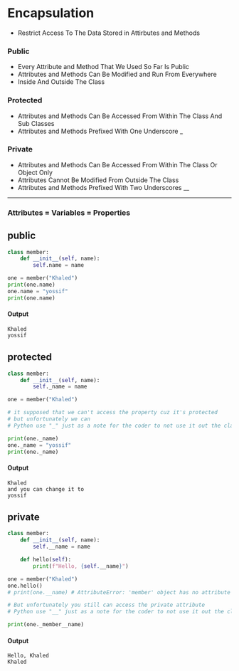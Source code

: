# Encapsulation

- Restrict Access To The Data Stored in Attirbutes and Methods
### Public
- Every Attribute and Method That We Used So Far Is Public
- Attributes and Methods Can Be Modified and Run From Everywhere
- Inside And Outside The Class
### Protected
- Attributes and Methods Can Be Accessed From Within The Class And Sub Classes
- Attributes and Methods Prefixed With One Underscore _
### Private
- Attributes and Methods Can Be Accessed From Within The Class Or Object Only
- Attributes Cannot Be Modified From Outside The Class
- Attributes and Methods Prefixed With Two Underscores __
---------------------------------------------------------
### Attributes = Variables = Properties

## public
```python []
class member:
    def __init__(self, name):
        self.name = name 

one = member("Khaled")
print(one.name)    
one.name = "yossif"
print(one.name)    
```
#### Output
```
Khaled
yossif
```
## protected
```python []
class member:
    def __init__(self, name):
        self._name = name 

one = member("Khaled")

# it supposed that we can't access the property cuz it's protected
# but unfortunately we can
# Python use "_" just as a note for the coder to not use it out the class

print(one._name)     
one._name = "yossif" 
print(one._name)     
```
#### Output
```
Khaled
and you can change it to
yossif
```
## private
```python []
class member:
    def __init__(self, name):
        self.__name = name 

    def hello(self):
        print(f"Hello, {self.__name}")

one = member("Khaled")
one.hello()  
# print(one.__name) # AttributeError: 'member' object has no attribute '__name'

# But unfortunately you still can access the private attribute
# Python use "__" just as a note for the coder to not use it out the class

print(one._member__name)  
```
#### Output
```
Hello, Khaled
Khaled
```

